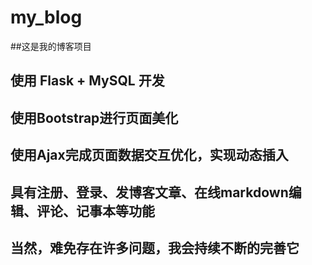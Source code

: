 # my_blog


##这是我的博客项目


## 使用 Flask + MySQL 开发


## 使用Bootstrap进行页面美化


## 使用Ajax完成页面数据交互优化，实现动态插入


## 具有注册、登录、发博客文章、在线markdown编辑、评论、记事本等功能


## 当然，难免存在许多问题，我会持续不断的完善它
